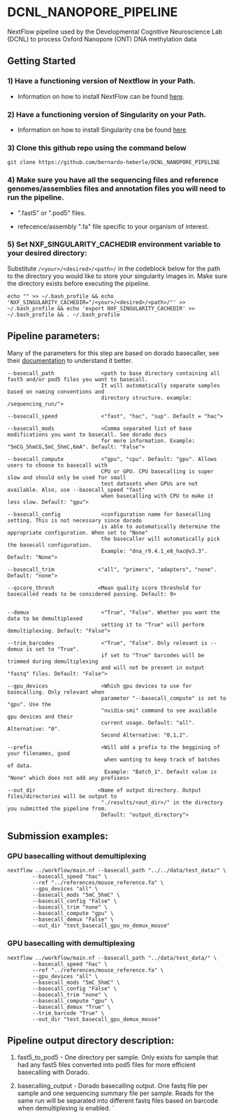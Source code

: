 # DCNL_NANOPORE_PIPELINE
NextFlow pipeline used by the Developmental Cognitive Neuroscience Lab (DCNL) to process Oxford Nanopore (ONT) DNA methylation data



## Getting Started

### 1) Have a functioning version of Nextflow in your Path.

- Information on how to install NextFlow can be found [here](https://www.nextflow.io/docs/latest/getstarted.html).
          
### 2) Have a functioning version of Singularity on your Path.

- Information on how to install Singularity cna be found [here](https://docs.sylabs.io/guides/3.0/user-guide/installation.html)
          
          
### 3) Clone this github repo using the command below

```
git clone https://github.com/bernardo-heberle/DCNL_NANOPORE_PIPELINE
```


### 4) Make sure you have all the sequencing files and reference genomes/assemblies files and annotation files you will need to run the pipeline.
          
- ".fast5" or ".pod5" files.

- refecence/assembly ".fa" file specific to your organism of interest.
  

### 5) Set NXF_SINGULARITY_CACHEDIR environment variable to your desired directory:

Substitute `/<your>/<desired>/<path>/` in the codeblock below for the path to the directory you would like to store your singularity images in. Make sure the directory exists before executing the pipeline.

```
echo "" >> ~/.bash_profile && echo 'NXF_SINGULARITY_CACHEDIR="/<your>/<desired>/<path>/"' >> ~/.bash_profile && echo 'export NXF_SINGULARITY_CACHEDIR' >> ~/.bash_profile && . ~/.bash_profile
```

## Pipeline parameters:

Many of the parameters for this step are based on dorado basecaller, see their [documentation](https://github.com/nanoporetech/dorado) to understand it better.

```          
--basecall_path               <path to base directory containing all fast5 and/or pod5 files you want to basecall.
                              It will automatically separate samples based on naming conventions and 
                              directory structure. example: /sequencing_run/">

--basecall_speed              <"fast", "hac", "sup". Default = "hac">

--basecall_mods               <Comma separated list of base modifications you want to basecall. See dorado docs 
                              for more information. Example: "5mCG_5hmCG,5mC_5hmC,6mA". Default: "False">

--basecall_compute            <"gpu", "cpu". Default: "gpu". Allows users to choose to basecall with 
                              CPU or GPU. CPU basecalling is super slow and should only be used for small
                              test datasets when GPUs are not available. Also, use --basecall_speed "fast"
                              when basecalling with CPU to make it less slow. Default: "gpu">

--basecall_config             <configuration name for basecalling setting. This is not necessary since dorado 
                              is able to automatically determine the appropriate configuration. When set to "None"
                              the basecaller will automatically pick the basecall configuration.
                              Example: "dna_r9.4.1_e8_hac@v3.3". Default: "None">

--basecall_trim              <"all", "primers", "adapters", "none". Default: "none">

--qscore_thresh              <Mean quality score threshold for basecalled reads to be considered passing. Default: 9>


--demux                       <"True", "False". Whether you want the data to be demultiplexed
                              setting it to "True" will perform demultiplexing. Default: "False">

--trim_barcodes               <"True", "False". Only relevant is --demux is set to "True". 
                              if set to "True" barcodes will be trimmed during demultiplexing
                              and will not be present in output "fastq" files. Default: "False">

--gpu_devices                 <Which gpu devices to use for basecalling. Only relevant when
                              parameter "--basecall_compute" is set to "gpu". Use the 
                              "nvidia-smi" command to see available gpu devices and their
                              current usage. Default: "all". Alternative: "0". 
                              Second Alternative: "0,1,2".

--prefix                      <Will add a prefix to the beggining of your filenames, good
                               when wanting to keep track of batches of data.
                               Example: "Batch_1". Default value is "None" which does not add any prefixes>

--out_dir                    <Name of output directory. Output files/directories will be output to
                              "./results/<out_dir>/" in the directory you submitted the pipeline from.
                              Default: "output_directory">
```

## Submission examples:

### GPU basecalling without demultiplexing
```
nextflow ../workflow/main.nf --basecall_path "../../data/test_data/" \
        --basecall_speed "hac" \
        --ref "../references/mouse_reference.fa" \
        --gpu_devices "all" \
        --basecall_mods "5mC_5hmC" \
        --basecall_config "False" \
        --basecall_trim "none" \
        --basecall_compute "gpu" \
        --basecall_demux "False" \
        --out_dir "test_basecall_gpu_no_demux_mouse"
  ```

### GPU basecalling with demultiplexing
```
nextflow ../workflow/main.nf --basecall_path "../data/test_data/" \
        --basecall_speed "hac" \
        --ref "../references/mouse_reference.fa" \
        --gpu_devices "all" \
        --basecall_mods "5mC_5hmC" \
        --basecall_config "False" \
        --basecall_trim "none" \
        --basecall_compute "gpu" \
        --basecall_demux "True" \
        --trim_barcode "True" \
        --out_dir "test_basecall_gpu_demux_mouse"
```

## Pipeline output directory description:

1. fast5_to_pod5 - One directory per sample. Only exists for sample that had any fast5 files converted into pod5 files for more efficient basecalling with Dorado.

2. basecalling_output - Dorado basecalling output. One fastq file per sample and one sequencing summary file per sample. Reads for the
                        same run will be separated into different fastq files based on barcode when demultiplexing is enabled.
    `
